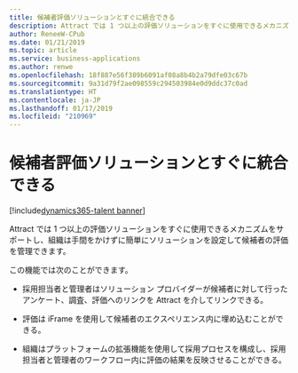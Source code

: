 ```yaml
---
title: 候補者評価ソリューションとすぐに統合できる
description: Attract では 1 つ以上の評価ソリューションをすぐに使用できるメカニズムをサポートし、組織は手間をかけずに簡単にソリューションを設定して候補者の評価を管理できます。
author: ReneeW-CPub
ms.date: 01/21/2019
ms.topic: article
ms.service: business-applications
ms.author: renwe
ms.openlocfilehash: 18f887e56f389b6091af08a8b4b2a79dfe03c67b
ms.sourcegitcommit: 9a31d79f2ae098559c294503984e0d9ddc37c0ad
ms.translationtype: HT
ms.contentlocale: ja-JP
ms.lasthandoff: 01/17/2019
ms.locfileid: "210969"
---
```

#  <a name="provide-an-out-of-the-box-integration-with-a-candidate-assessment-solution"></a>候補者評価ソリューションとすぐに統合できる
[!include[dynamics365-talent banner](../../includes/dynamics365-talent.md)]





Attract では 1 つ以上の評価ソリューションをすぐに使用できるメカニズムをサポートし、組織は手間をかけずに簡単にソリューションを設定して候補者の評価を管理できます。

この機能では次のことができます。 

-   採用担当者と管理者はソリューション プロバイダーが候補者に対して行ったアンケート、調査、評価へのリンクを Attract を介してリンクできる。

-   評価は iFrame を使用して候補者のエクスペリエンス内に埋め込むことができる。

-   組織はプラットフォームの拡張機能を使用して採用プロセスを構成し、採用担当者と管理者のワークフロー内に評価の結果を反映させることができる。
